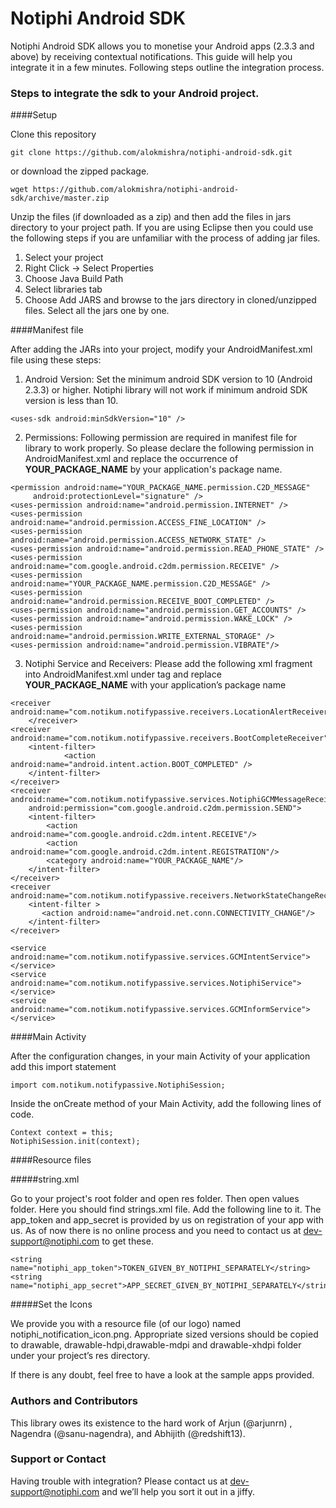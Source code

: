 Notiphi Android SDK
===================

Notiphi Android SDK allows you to monetise your Android apps (2.3.3 and above) by receiving contextual notifications. This guide will help you integrate it in a few minutes. Following steps outline the integration process.

### Steps to integrate the sdk to your Android project.

####Setup

Clone this repository

```
git clone https://github.com/alokmishra/notiphi-android-sdk.git
```

or download the zipped package.

```
wget https://github.com/alokmishra/notiphi-android-sdk/archive/master.zip
```

Unzip the files (if downloaded as a zip) and then add the files in jars directory to your project path. If you
are using Eclipse then you could use the following steps if you are unfamiliar with the process of adding jar files.

1. Select your project
2. Right Click -> Select Properties
3. Choose Java Build Path
4. Select libraries tab
5. Choose Add JARS and browse to the jars directory in cloned/unzipped files. Select all the jars one by one.

####Manifest file

After adding the JARs into your project, modify your AndroidManifest.xml file using these steps:

1. Android Version: Set the minimum android SDK version to 10 (Android 2.3.3) or higher. Notiphi library will not work if minimum android SDK version is less than 10.

```
<uses-sdk android:minSdkVersion="10" />
```

2. Permissions: Following permission are required in manifest file for library to work properly. So please declare the following permission in AndroidManifest.xml and replace the occurrence of **YOUR_PACKAGE_NAME** by your application's package name.

```
<permission android:name="YOUR_PACKAGE_NAME.permission.C2D_MESSAGE"
     android:protectionLevel="signature" />
<uses-permission android:name="android.permission.INTERNET" />
<uses-permission android:name="android.permission.ACCESS_FINE_LOCATION" />
<uses-permission android:name="android.permission.ACCESS_NETWORK_STATE" />
<uses-permission android:name="android.permission.READ_PHONE_STATE" />
<uses-permission android:name="com.google.android.c2dm.permission.RECEIVE" />
<uses-permission android:name="YOUR_PACKAGE_NAME.permission.C2D_MESSAGE" />
<uses-permission android:name="android.permission.RECEIVE_BOOT_COMPLETED" />
<uses-permission android:name="android.permission.GET_ACCOUNTS" />
<uses-permission android:name="android.permission.WAKE_LOCK" />
<uses-permission android:name="android.permission.WRITE_EXTERNAL_STORAGE" />
<uses-permission android:name="android.permission.VIBRATE"/>
```

3. Notiphi Service and Receivers: Please add the following xml fragment into AndroidManifest.xml under <application> tag and replace **YOUR_PACKAGE_NAME** with your application’s package name

```
<receiver android:name="com.notikum.notifypassive.receivers.LocationAlertReceiver">
    </receiver>
<receiver android:name="com.notikum.notifypassive.receivers.BootCompleteReceiver">
    <intent-filter>
    		<action android:name="android.intent.action.BOOT_COMPLETED" />
    </intent-filter>
</receiver>
<receiver android:name="com.notikum.notifypassive.services.NotiphiGCMMessageReceiver"
    android:permission="com.google.android.c2dm.permission.SEND">
    <intent-filter>
    	<action android:name="com.google.android.c2dm.intent.RECEIVE"/>
     	<action android:name="com.google.android.c2dm.intent.REGISTRATION"/>
    	<category android:name="YOUR_PACKAGE_NAME"/>
    </intent-filter>
</receiver>
<receiver android:name="com.notikum.notifypassive.receivers.NetworkStateChangeReceiver">
    <intent-filter >
       <action android:name="android.net.conn.CONNECTIVITY_CHANGE"/>
    </intent-filter>
</receiver>

<service android:name="com.notikum.notifypassive.services.GCMIntentService"></service>
<service android:name="com.notikum.notifypassive.services.NotiphiService"></service>
<service android:name="com.notikum.notifypassive.services.GCMInformService"></service>
```

####Main Activity

After the configuration changes, in your main Activity of your application  add this import statement

```
import com.notikum.notifypassive.NotiphiSession;
```

Inside the onCreate method of your Main Activity, add the following lines of code.

```
Context context = this;
NotiphiSession.init(context);
```

####Resource files

#####string.xml

Go to your project's root folder and open res folder. Then open values folder. Here you should find strings.xml file. Add the following line to it.
The app_token and app_secret is provided by us on registration of your app with us. As of now there is no online process and you need to contact us at dev-support@notiphi.com to get these.

```
<string name="notiphi_app_token">TOKEN_GIVEN_BY_NOTIPHI_SEPARATELY</string>
<string name="notiphi_app_secret">APP_SECRET_GIVEN_BY_NOTIPHI_SEPARATELY</string>
```

#####Set the Icons

We provide you with a resource file (of our logo) named notiphi_notification_icon.png. Appropriate sized versions should be copied to drawable, drawable-hdpi,drawable-mdpi and drawable-xhdpi folder under your project’s res directory.

If there is any doubt, feel free to have a look at the sample apps provided.

### Authors and Contributors

This library owes its existence to the hard work of Arjun (@arjunrn) , Nagendra (@sanu-nagendra), and Abhijith (@redshift13).

### Support or Contact

Having trouble with integration? Please contact us at dev-support@notiphi.com and we’ll help you sort it out in a jiffy.
